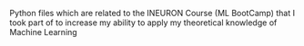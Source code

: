 Python files which are related to the INEURON Course (ML BootCamp) that I took part of to increase my ability to apply my theoretical knowledge of Machine Learning
